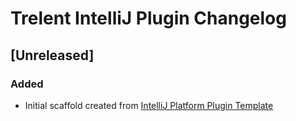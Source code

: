 # Trelent IntelliJ Plugin Changelog

## [Unreleased]
### Added
- Initial scaffold created from [IntelliJ Platform Plugin Template](https://github.com/JetBrains/intellij-platform-plugin-template)